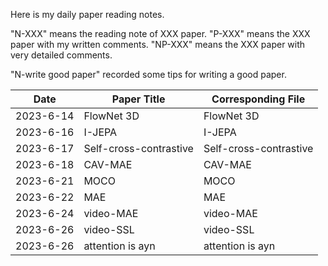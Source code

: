 Here is my daily paper reading notes.

"N-XXX" means the reading note of XXX paper. "P-XXX" means the XXX paper with my written comments.
"NP-XXX" means the XXX paper with very detailed comments.

"N-write good paper" recorded some tips for writing a good paper.

| Date      | Paper Title            | Corresponding File     |
|-----------|------------------------|------------------------|
| 2023-6-14 | FlowNet 3D             | FlowNet 3D             |
| 2023-6-16 | I-JEPA                 | I-JEPA                 |
| 2023-6-17 | Self-cross-contrastive | Self-cross-contrastive |
| 2023-6-18 | CAV-MAE                | CAV-MAE                |
| 2023-6-21 | MOCO                   | MOCO                   |
| 2023-6-22 | MAE                    | MAE                    |
| 2023-6-24 | video-MAE              | video-MAE              |
| 2023-6-26 | video-SSL              | video-SSL              |
| 2023-6-26 | attention is ayn       | attention is ayn       |


